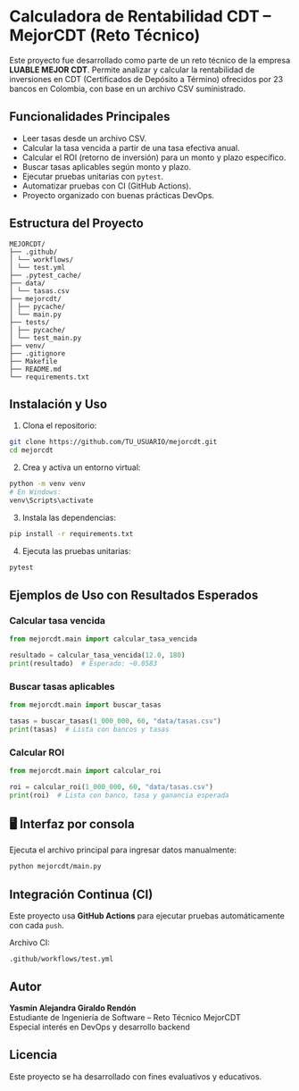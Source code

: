  # Calculadora de Rentabilidad CDT – MejorCDT (Reto Técnico)

Este proyecto fue desarrollado como parte de un reto técnico de la empresa **LUABLE MEJOR CDT**. Permite analizar y calcular la rentabilidad de inversiones en CDT (Certificados de Depósito a Término) ofrecidos por 23 bancos en Colombia, con base en un archivo CSV suministrado.

## Funcionalidades Principales

- Leer tasas desde un archivo CSV.
- Calcular la tasa vencida a partir de una tasa efectiva anual.
- Calcular el ROI (retorno de inversión) para un monto y plazo específico.
- Buscar tasas aplicables según monto y plazo.
- Ejecutar pruebas unitarias con `pytest`.
- Automatizar pruebas con CI (GitHub Actions).
- Proyecto organizado con buenas prácticas DevOps.

## Estructura del Proyecto

```
MEJORCDT/
├── .github/
│ └── workflows/
│ └── test.yml
├── .pytest_cache/
├── data/
│ └── tasas.csv
├── mejorcdt/
│ ├── pycache/
│ └── main.py
├── tests/
│ ├── pycache/
│ └── test_main.py
├── venv/
├── .gitignore
├── Makefile
├── README.md
└── requirements.txt
```

## Instalación y Uso

1. Clona el repositorio:

```bash
git clone https://github.com/TU_USUARIO/mejorcdt.git
cd mejorcdt
```

2. Crea y activa un entorno virtual:

```bash
python -m venv venv
# En Windows:
venv\Scripts\activate
```

3. Instala las dependencias:

```bash
pip install -r requirements.txt
```

4. Ejecuta las pruebas unitarias:

```bash
pytest
```

## Ejemplos de Uso con Resultados Esperados

### Calcular tasa vencida

```python
from mejorcdt.main import calcular_tasa_vencida

resultado = calcular_tasa_vencida(12.0, 180)
print(resultado)  # Esperado: ~0.0583
```

### Buscar tasas aplicables

```python
from mejorcdt.main import buscar_tasas

tasas = buscar_tasas(1_000_000, 60, "data/tasas.csv")
print(tasas)  # Lista con bancos y tasas
```

### Calcular ROI

```python
from mejorcdt.main import calcular_roi

roi = calcular_roi(1_000_000, 60, "data/tasas.csv")
print(roi)  # Lista con banco, tasa y ganancia esperada
```

## 🖥️ Interfaz por consola

Ejecuta el archivo principal para ingresar datos manualmente:

```bash
python mejorcdt/main.py
```

## Integración Continua (CI)

Este proyecto usa **GitHub Actions** para ejecutar pruebas automáticamente con cada `push`.

Archivo CI:
```
.github/workflows/test.yml
```

## Autor

**Yasmin Alejandra Giraldo Rendón**  
Estudiante de Ingeniería de Software – Reto Técnico MejorCDT  
Especial interés en DevOps y desarrollo backend

## Licencia

Este proyecto se ha desarrollado con fines evaluativos y educativos.
